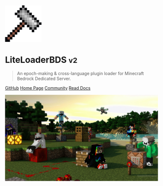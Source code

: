 ![logo](../assets/Logo.png)

# LiteLoaderBDS <small>v2</small>

> An epoch-making & cross-language plugin loader for Minecraft Bedrock Dedicated Server.

[GitHub](https://github.com/LiteLDev/LiteLoaderBDS)
[Home Page](https://www.litebds.com)
[Community](https://forum.litebds.com/)
[Read Docs](/README.md)

![](../assets/banner.webp)